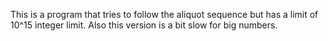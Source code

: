 This is a program that tries to follow the aliquot sequence but has a limit of
10^15 integer limit.
 Also this version is a bit slow for big numbers.
